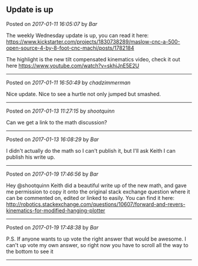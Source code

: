 ## Update is up
Posted on *2017-01-11 16:05:07* by *Bar*

The weekly Wednesday update is up, you can read it here: https://www.kickstarter.com/projects/1830738289/maslow-cnc-a-500-open-source-4-by-8-foot-cnc-machi/posts/1782184

The highlight is the new tilt compensated kinematics video, check it out here https://www.youtube.com/watch?v=skhjJnE5E2U

---

Posted on *2017-01-11 16:50:49* by *chadzimmerman*

Nice update.  Nice to see a hurtle not only jumped but smashed.

---

Posted on *2017-01-13 11:27:15* by *shootquinn*

Can we get a link to the math discussion?

---

Posted on *2017-01-13 16:08:29* by *Bar*

I didn't actually do the math so I can't publish it, but I'll ask Keith I can publish his write up.

---

Posted on *2017-01-19 17:46:56* by *Bar*

Hey @shootquinn Keith did a beautiful write up of the new math, and gave me permission to copy it onto the original stack exchange question where it can be commented on, edited or linked to easily. You can find it here: http://robotics.stackexchange.com/questions/10607/forward-and-revers-kinematics-for-modified-hanging-plotter

---

Posted on *2017-01-19 17:48:38* by *Bar*

P.S. If anyone wants to up vote the right answer that would be awesome. I can't up vote my own answer, so right now you have to scroll all the way to the bottom to see it

---

